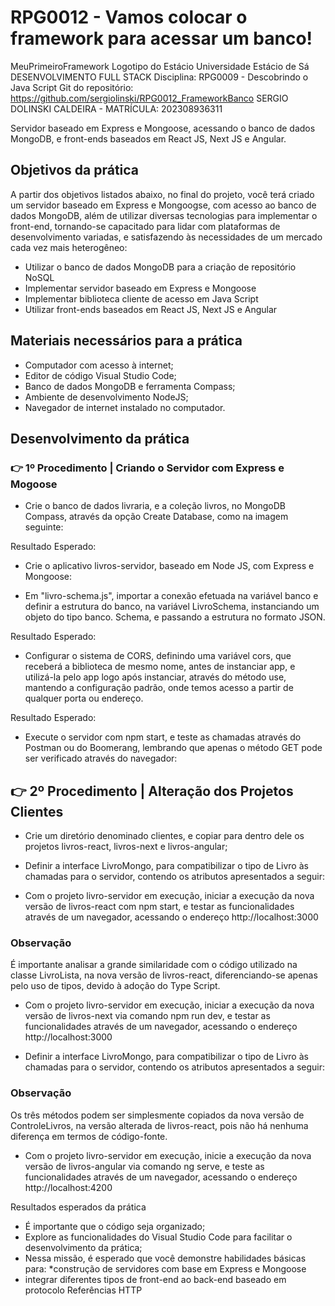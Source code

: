 # RPG0012 - Vamos colocar o framework para acessar um banco!
MeuPrimeiroFramework
Logotipo do Estácio
Universidade Estácio de Sá
DESENVOLVIMENTO FULL STACK
Disciplina: RPG0009 - Descobrindo o Java Script
Git do repositório: https://github.com/sergiolinski/RPG0012_FrameworkBanco
SERGIO DOLINSKI CALDEIRA - MATRÍCULA: 202308936311

Servidor baseado em Express e Mongoose, acessando o banco de dados
MongoDB, e front-ends baseados em React JS, Next JS e Angular.

## Objetivos da prática

A partir dos objetivos listados abaixo, no final do projeto, você terá criado um
servidor baseado em Express e Mongoogse, com acesso ao banco de dados
MongoDB, além de utilizar diversas tecnologias para implementar o front-end,
tornando-se capacitado para lidar com plataformas de desenvolvimento variadas,
e satisfazendo às necessidades de um mercado cada vez mais heterogêneo:

* Utilizar o banco de dados MongoDB para a criação de repositório NoSQL
* Implementar servidor baseado em Express e Mongoose
* Implementar biblioteca cliente de acesso em Java Script
* Utilizar front-ends baseados em React JS, Next JS e Angular

## Materiais necessários para a prática

* Computador com acesso à internet;
* Editor de código Visual Studio Code;
* Banco de dados MongoDB e ferramenta Compass;
* Ambiente de desenvolvimento NodeJS;
* Navegador de internet instalado no computador.

## Desenvolvimento da prática

### 👉 1º Procedimento | Criando o Servidor com Express e Mogoose

* Crie o banco de dados livraria, e a coleção livros, no MongoDB Compass,
através da opção Create Database, como na imagem seguinte:

Resultado Esperado:

* Crie o aplicativo livros-servidor, baseado em Node JS, com Express e Mongoose:

* Em "livro-schema.js", importar a conexão efetuada na variável banco e definir
a estrutura do banco, na variável LivroSchema, instanciando um objeto do
tipo banco. Schema, e passando a estrutura no formato JSON.

Resultado Esperado: 

* Configurar o sistema de CORS, definindo uma variável cors, que receberá a
biblioteca de mesmo nome, antes de instanciar app, e utilizá-la pelo app logo
após instanciar, através do método use, mantendo a configuração padrão,
onde temos acesso a partir de qualquer porta ou endereço.

Resultado Esperado: 


* Execute o servidor com npm start, e teste as chamadas através do Postman ou
do Boomerang, lembrando que apenas o método GET pode ser verificado através
do navegador:

## 👉 2º Procedimento | Alteração dos Projetos Clientes

* Crie um diretório denominado clientes, e copiar para dentro dele os projetos
livros-react, livros-next e livros-angular;

* Definir a interface LivroMongo, para compatibilizar o tipo de Livro às
chamadas para o servidor, contendo os atributos apresentados a seguir:



* Com o projeto livro-servidor em execução, iniciar a execução da nova versão de
livros-react com npm start, e testar as funcionalidades através de um navegador,
acessando o endereço http://localhost:3000


### Observação

É importante analisar a grande similaridade com o código utilizado na classe
LivroLista, na nova versão de livros-react, diferenciando-se apenas pelo uso de
tipos, devido à adoção do Type Script.

* Com o projeto livro-servidor em execução, iniciar a execução da nova versão de
livros-next via comando npm run dev, e testar as funcionalidades através de um
navegador, acessando o endereço http://localhost:3000

* Definir a interface LivroMongo, para compatibilizar o tipo de Livro às
chamadas para o servidor, contendo os atributos apresentados a seguir:

### Observação

Os três métodos podem ser simplesmente copiados da nova versão de
ControleLivros, na versão alterada de livros-react, pois não há nenhuma diferença
em termos de código-fonte.


* Com o projeto livro-servidor em execução, inicie a execução da nova versão de
livros-angular via comando ng serve, e teste as funcionalidades através de um
navegador, acessando o endereço http://localhost:4200


Resultados esperados da prática

* É importante que o código seja organizado;
* Explore as funcionalidades do Visual Studio Code para facilitar o
desenvolvimento da prática;
* Nessa missão, é esperado que você demonstre habilidades básicas para:
*construção de servidores com base em Express e Mongoose
* integrar diferentes tipos de front-end ao back-end baseado em protocolo
Referências HTTP
